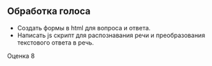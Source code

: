 ## Обработка голоса

- Создать формы в html для вопроса и ответа.
- Написать js скрипт для распознавания речи и преобразования текстового ответа в речь.

Оценка 8
